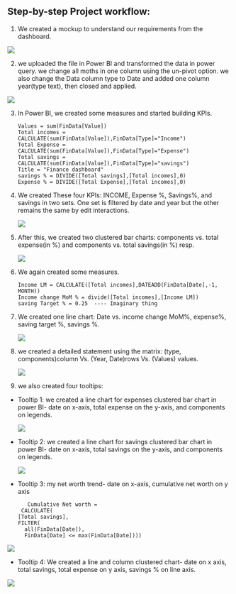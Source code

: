 ## Step-by-step Project workflow:

1. We created a mockup to understand our requirements from the dashboard.
   
<img src="https://github.com/prashantsingh8962/Personal_Finance_Analysis/blob/main/Resources/Mockup.png" class="center">

2. we uploaded the file in Power BI and transformed the data in power query. we change all moths in one column using the un-pivot option. we also change the Data column type to Date and added one column year(type text), then closed and applied.


<img src="https://github.com/prashantsingh8962/Personal_Finance_Analysis/blob/main/Resources/Power_query.png" class="center">

3. In Power BI, we created some measures and started building KPIs. 

       Values = sum(FinData[Value])
       Total incomes = CALCULATE(sum(FinData[Value]),FinData[Type]="Income")
       Total Expense = CALCULATE(sum(FinData[Value]),FinData[Type]="Expense")
       Total savings = CALCULATE(sum(FinData[Value]),FinData[Type]="savings")
       Title = "Finance dashboard"
       savings % = DIVIDE([Total savings],[Total incomes],0)
       Expense % = DIVIDE([Total Expense],[Total incomes],0)

4. We created These four KPIs: INCOME, Expense %, Savings%, and savings in two sets. One set is filtered by date and year but the other remains the same by edit interactions.

   <img src="https://github.com/prashantsingh8962/Personal_Finance_Analysis/blob/main/Resources/KPIs.png" class="center">


5. After this, we created two clustered bar charts: components vs. total expense(in %) and components vs. total savings(in %) resp.

   <img src="https://github.com/prashantsingh8962/Personal_Finance_Analysis/blob/main/Resources/Clustered%20bar%20chart.png" class="center">


6. We again created some measures.

       Income LM = CALCULATE([Total incomes],DATEADD(FinData[Date],-1, MONTH))
       Income change MoM % = divide([Total incomes],[Income LM])
       saving Target % = 0.25  ---- Imaginary thing

       
7. We created one line chart: Date vs. income change MoM%, expense%, saving target %, savings %.

    <img src="https://github.com/prashantsingh8962/Personal_Finance_Analysis/blob/main/Resources/line%20chart.png" class="center">


8. we created a detailed statement using the matrix: (type, components)column Vs. (Year, Date)rows Vs. (Values) values.

    <img src="https://github.com/prashantsingh8962/Personal_Finance_Analysis/blob/main/Resources/detailed%20statement.png" class="center">

   
9. we also created four tooltips:
    
- Tooltip 1: we created a line chart for expenses clustered bar chart in power BI- date on x-axis, total expense on the y-axis, and components on legends.

  <img src="https://github.com/prashantsingh8962/Personal_Finance_Analysis/blob/main/Resources/Expenses%20chart.png" class="center">

- Tooltip 2: we created a line chart for savings clustered bar chart in power BI- date on x-axis, total savings on the y-axis, and components on legends.

   <img src="https://github.com/prashantsingh8962/Personal_Finance_Analysis/blob/main/Resources/savings%20chart.png" class="center">

- Tooltip 3: my net worth trend- date on x-axis, cumulative net worth on y axis

         Cumulative Net worth = 
       CALCULATE(
      [Total savings],
      FILTER(
        all(FinData[Date]),
        FinData[Date] <= max(FinData[Date])))
  
<img src="https://github.com/prashantsingh8962/Personal_Finance_Analysis/blob/main/Resources/My%20net%20worth%20trend.png" class="center">

- Tooltip 4: We created a line and column clustered chart- date on x axis, total savings, total expense on y axis, savings % on line axis.
<img src="https://github.com/prashantsingh8962/Personal_Finance_Analysis/blob/main/Resources/savings%20%25%20with%20total%20expense%2C%20total%20income.png" class="center">


